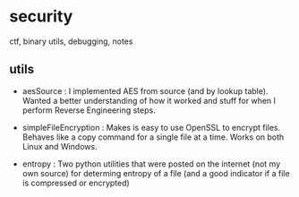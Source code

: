 # security
ctf, binary utils, debugging, notes

## utils

* aesSource : I implemented AES from source (and by lookup table).  Wanted a
  better understanding of how it worked and stuff for when I perform Reverse
  Engineering steps.

* simpleFileEncryption : Makes is easy to use OpenSSL to encrypt files.
  Behaves like a copy command for a single file at a time.  Works on both
  Linux and Windows.

* entropy : Two python utilities that were posted on the internet (not my own
  source) for determing entropy of a file (and a good indicator if a file is
  compressed or encrypted)
